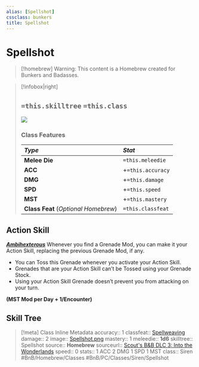 ```yaml
---
alias: [Spellshot]
cssclass: bunkers
title: Spellshot
---
```


# Spellshot

> [!homebrew]
> Warning: This content is a Homebrew created for Bunkers and Badasses.

>[!infobox|right]
>## `=this.skilltree` `=this.class`
>![](_attachments/Spellshot.png)
> ### Class Features
>
> | ***Type*** | ***Stat*** |
> |:---|:---|
> | **Melee Die** | `=this.meleedie` |
> | **ACC** | +`=this.accuracy`|
> | **DMG** | +`=this.damage` |
> | **SPD** | +`=this.speed` |
> | **MST** | +`=this.mastery` |
> | **Class Feat** (*Optional Homebrew*) | `=this.classfeat` |
>

## Action Skill
***[Ambihexterous](../../Abilities/Siren/Ambihexterous.md)***
Whenever you find a Grenade Mod, you can make it your Action Skill, replacing the previous Grenade Mod, if any.
- You can Toss this Grenade whenever you activate your Action Skill.
- Grenades that are your Action Skill can’t be Tossed using your Grenade Stock.
- Using your Action Skill Grenade doesn’t prevent you from attacking on your turn.

**(MST Mod per Day + 1/Encounter)**

## Skill Tree



>[!meta] Class Inline Metadata
> accuracy:: 1
> classfeat:: [Spellweaving](../../Class-Feats/Spellweaving.md)
> damage:: 2
> image:: [Spellshot.png](_attachments/Spellshot.png)
> mastery:: 1
> meleedie:: **1d6**
> skilltree:: Spellshot
> source:: **Homebrew**
> sourceurl:: [Scout's B&B DLC 3: Into the Wonderlands](https://docs.google.com/document/d/1MLOgrWwcLNTnP9PuXrKiLImy7SUh4hXO8arVUAlmdp0/edit)
> speed:: 0
> stats:: 1 ACC 2 DMG 1 SPD 1 MST
> class:: Siren
 #BnB/Homebrew/Classes #BnB/PC/Classes/Siren/Spellshot